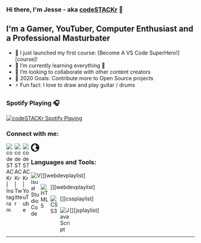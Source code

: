 ### Hi there, I'm Jesse - aka [codeSTACKr][website] 👋

## I'm a Gamer, YouTuber, Computer Enthusiast and a Professional Masturbater

- 🔭 I just launched my first course: [Become A VS Code SuperHero!][course]!
- 🌱 I’m currently learning everything 🤣
- 👯 I’m looking to collaborate with other content creators
- 🥅 2020 Goals: Contribute more to Open Source projects
- ⚡ Fun fact: I love to draw and play guitar / drums

### Spotify Playing 🎧

[<img src="https://now-playing-codestackr.vercel.app/api/spotify-playing" alt="codeSTACKr Spotify Playing" width="350" />](https://open.spotify.com/user/31bsei4hxbncy7s2tpnk2wwbn7j4)

### Connect with me:

[<img align="left" alt="codeSTACKr | Instagram" width="22px" src="https://cdn.jsdelivr.net/npm/simple-icons@v3/icons/instagram.svg" />][instagram]
[<img align="left" alt="codeSTACKr | Twitter" width="22px" src="https://cdn.jsdelivr.net/npm/simple-icons@v3/icons/twitter.svg" />][twitter]
[<img align="left" alt="codeSTACKr | YouTube" width="22px" src="https://cdn.jsdelivr.net/npm/simple-icons@v3/icons/youtube.svg" />][youtube]
[<img align="left" alt="codeSTACKr.com" width="22px" src="https://raw.githubusercontent.com/iconic/open-iconic/master/svg/globe.svg" />][website]

<br />

### Languages and Tools:

[<img align="left" alt="Visual Studio Code" width="26px" src="" />][webdevplaylist]

[<img align="left" alt="HTML5" width="26px" src="" />][webdevplaylist]

[<img align="left" alt="CSS3" width="26px" src="" />][cssplaylist]


[<img align="left" alt="JavaScript" width="26px" src="" />][jsplaylist]

<br />
<br />

---

[instagram]: https://instagram.com/codeSTACKr
[twitter]: https://twitter.com/codeSTACKr
[website]: https://codeSTACKr.com
[youtube]: https://youtube.com/codeSTACKr

